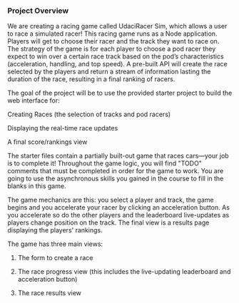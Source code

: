### Project Overview

We are creating a racing game called UdaciRacer Sim, which allows a user to race a simulated racer! This racing game runs as a Node application. Players will get to choose their racer and the track they want to race on. The strategy of the game is for each player to choose a pod racer they expect to win over a certain race track based on the pod’s characteristics (acceleration, handling, and top speed). A pre-built API will create the race selected by the players and return a stream of information lasting the duration of the race, resulting in a final ranking of racers.

The goal of the project will be to use the provided starter project to build the web interface for:

Creating Races (the selection of tracks and pod racers)

Displaying the real-time race updates

A final score/rankings view

The starter files contain a partially built-out game that races cars—your job is to complete it! Throughout the game logic, you will find "TODO"
comments that must be completed in order for the game to work. You are going to use the asynchronous skills you gained in the course to fill in the blanks in this game.

The game mechanics are this: you select a player and track, the game begins and you accelerate your racer by clicking an acceleration button. As you accelerate so do the other players and the leaderboard live-updates as players change position on the track. The final view is a results page displaying the players' rankings.

The game has three main views:

1. The form to create a race

2. The race progress view (this includes the live-updating leaderboard and acceleration button)

3. The race results view
